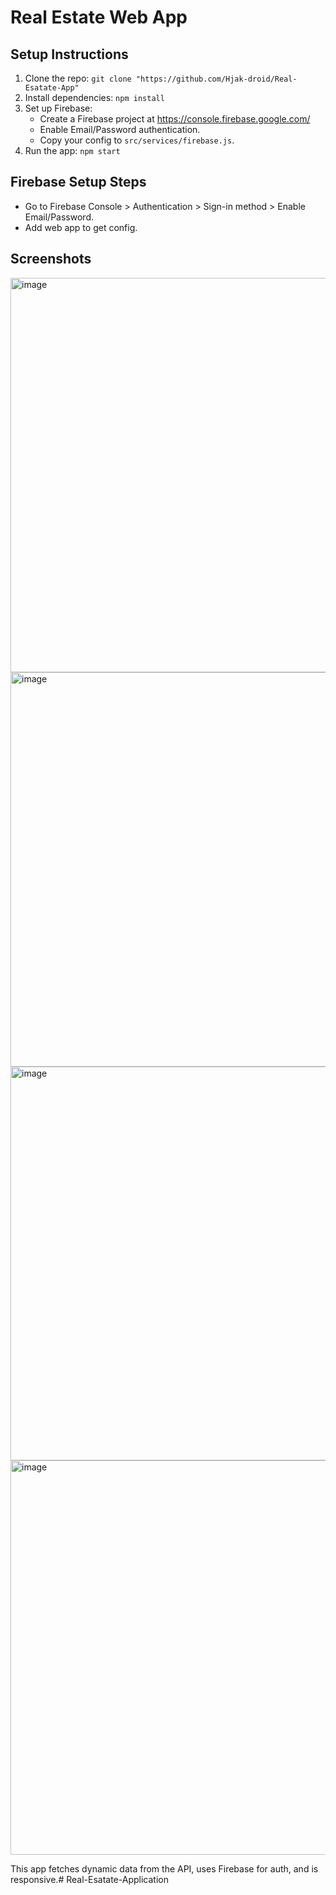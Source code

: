 # Real Estate Web App

## Setup Instructions
1. Clone the repo: `git clone "https://github.com/Hjak-droid/Real-Esatate-App" `
2. Install dependencies: `npm install`
3. Set up Firebase:
   - Create a Firebase project at https://console.firebase.google.com/
   - Enable Email/Password authentication.
   - Copy your config to `src/services/firebase.js`.
4. Run the app: `npm start`

## Firebase Setup Steps
- Go to Firebase Console > Authentication > Sign-in method > Enable Email/Password.
- Add web app to get config.

## Screenshots ##
<img width="1365" height="631" alt="image" src="https://github.com/user-attachments/assets/646b6105-d446-4c6b-ab54-33728c357bb1" />
<img width="1365" height="631" alt="image" src="https://github.com/user-attachments/assets/fe4cf34a-7159-4b44-91a5-d648af921dea" />
<img width="1365" height="630" alt="image" src="https://github.com/user-attachments/assets/c830b7af-3c8a-4fa5-9a94-b670bfa4c7a0" />
<img width="1365" height="631" alt="image" src="https://github.com/user-attachments/assets/bb33ee3c-9a91-4fe5-ae7b-6678435aa599" />




This app fetches dynamic data from the API, uses Firebase for auth, and is responsive.# Real-Esatate-Application
